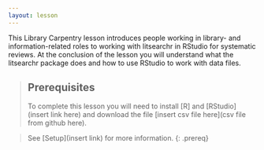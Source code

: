 ```yaml
---
layout: lesson      
---
```

This Library Carpentry lesson introduces people working in library- and information-related roles to working with litsearchr in RStudio for systematic reviews. At the conclusion of the lesson you will understand what the litsearchr package does and how to use RStudio to work with data files.

> ## Prerequisites
> To complete this lesson you will need to install [R] and [RStudio](insert link here) and download the file [insert csv file here](csv file from github here).

> See [Setup](insert link) for more information.
{: .prereq}
